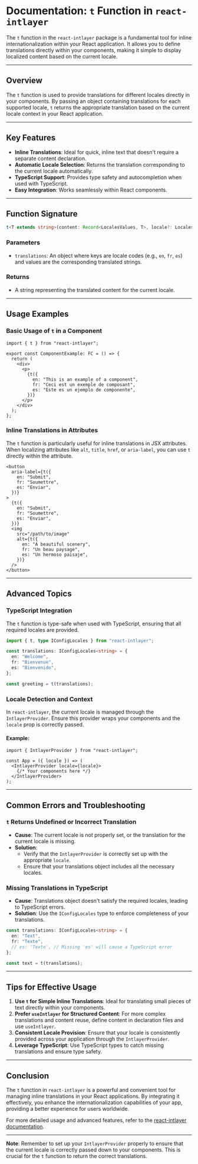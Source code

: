 # Documentation: `t` Function in `react-intlayer`

The `t` function in the `react-intlayer` package is a fundamental tool for inline internationalization within your React application. It allows you to define translations directly within your components, making it simple to display localized content based on the current locale.

---

## Overview

The `t` function is used to provide translations for different locales directly in your components. By passing an object containing translations for each supported locale, `t` returns the appropriate translation based on the current locale context in your React application.

---

## Key Features

- **Inline Translations**: Ideal for quick, inline text that doesn't require a separate content declaration.
- **Automatic Locale Selection**: Returns the translation corresponding to the current locale automatically.
- **TypeScript Support**: Provides type safety and autocompletion when used with TypeScript.
- **Easy Integration**: Works seamlessly within React components.

---

## Function Signature

```typescript
t<T extends string>(content: Record<LocalesValues, T>, locale?: Locales): string
```

### Parameters

- `translations`: An object where keys are locale codes (e.g., `en`, `fr`, `es`) and values are the corresponding translated strings.

### Returns

- A string representing the translated content for the current locale.

---

## Usage Examples

### Basic Usage of `t` in a Component

```tsx
import { t } from "react-intlayer";

export const ComponentExample: FC = () => {
  return (
    <div>
      <p>
        {t({
          en: "This is an example of a component",
          fr: "Ceci est un exemple de composant",
          es: "Este es un ejemplo de componente",
        })}
      </p>
    </div>
  );
};
```

### Inline Translations in Attributes

The `t` function is particularly useful for inline translations in JSX attributes. When localizing attributes like `alt`, `title`, `href`, or `aria-label`, you can use `t` directly within the attribute.

```tsx
<button
  aria-label={t({
    en: "Submit",
    fr: "Soumettre",
    es: "Enviar",
  })}
>
  {t({
    en: "Submit",
    fr: "Soumettre",
    es: "Enviar",
  })}
  <img
    src="/path/to/image"
    alt={t({
      en: "A beautiful scenery",
      fr: "Un beau paysage",
      es: "Un hermoso paisaje",
    })}
  />
</button>
```

---

## Advanced Topics

### TypeScript Integration

The `t` function is type-safe when used with TypeScript, ensuring that all required locales are provided.

```typescript
import { t, type IConfigLocales } from "react-intlayer";

const translations: IConfigLocales<string> = {
  en: "Welcome",
  fr: "Bienvenue",
  es: "Bienvenido",
};

const greeting = t(translations);
```

### Locale Detection and Context

In `react-intlayer`, the current locale is managed through the `IntlayerProvider`. Ensure this provider wraps your components and the `locale` prop is correctly passed.

#### Example:

```tsx
import { IntlayerProvider } from "react-intlayer";

const App = ({ locale }) => (
  <IntlayerProvider locale={locale}>
    {/* Your components here */}
  </IntlayerProvider>
);
```

---

## Common Errors and Troubleshooting

### `t` Returns Undefined or Incorrect Translation

- **Cause**: The current locale is not properly set, or the translation for the current locale is missing.
- **Solution**:
  - Verify that the `IntlayerProvider` is correctly set up with the appropriate `locale`.
  - Ensure that your translations object includes all the necessary locales.

### Missing Translations in TypeScript

- **Cause**: Translations object doesn't satisfy the required locales, leading to TypeScript errors.
- **Solution**: Use the `IConfigLocales` type to enforce completeness of your translations.

```typescript
const translations: IConfigLocales<string> = {
  en: "Text",
  fr: "Texte",
  // es: 'Texto', // Missing 'es' will cause a TypeScript error
};

const text = t(translations);
```

---

## Tips for Effective Usage

1. **Use `t` for Simple Inline Translations**: Ideal for translating small pieces of text directly within your components.
2. **Prefer `useIntlayer` for Structured Content**: For more complex translations and content reuse, define content in declaration files and use `useIntlayer`.
3. **Consistent Locale Provision**: Ensure that your locale is consistently provided across your application through the `IntlayerProvider`.
4. **Leverage TypeScript**: Use TypeScript types to catch missing translations and ensure type safety.

---

## Conclusion

The `t` function in `react-intlayer` is a powerful and convenient tool for managing inline translations in your React applications. By integrating it effectively, you enhance the internationalization capabilities of your app, providing a better experience for users worldwide.

For more detailed usage and advanced features, refer to the [react-intlayer documentation](https://github.com/aymericzip/intlayer/blob/main/docs/docs/intlayer_editor_en.md).

---

**Note**: Remember to set up your `IntlayerProvider` properly to ensure that the current locale is correctly passed down to your components. This is crucial for the `t` function to return the correct translations.
